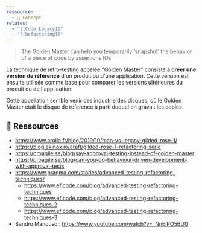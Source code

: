 ```yaml
---
ressource:
  - 🧠 Concept
relates:
  - "[[Code Legacy]]"
  - "[[Refactoring]]"
---
```

> The Golden Master can help you temporarily ‘snapshot’ the behavior of a piece of code by assertions IOs

La technique de retro-testing appelée "Golden Master" consiste à **créer une version de référence** d'un produit ou d'une application. Cette version est ensuite utilisée comme base pour comparer les versions ultérieures du produit ou de l'application.

Cette appellation semble venir des industrie des disques, où le Golden Master était le disque de reference à parti duquel on gravait les copies.

## 🔗 Ressources
- https://www.arolla.fr/blog/2019/10/man-vs-legacy-gilded-rose-1/
- https://blog.ekinox.io/craft/gilded-rose-1-refactoring-serie
- https://proagile.se/blog/say-approval-testing-instead-of-golden-master
- https://proagile.se/blog/can-you-do-behaviour-driven-development-with-approval-tests
- https://www.praqma.com/stories/advanced-testing-refactoring-techniques/
	- https://www.eficode.com/blog/advanced-testing-refactoring-techniques
	- https://www.eficode.com/blog/advanced-testing-refactoring-techniques-2
	- https://www.eficode.com/blog/advanced-testing-refactoring-techniques-3
- Sandro Mancuso :  https://www.youtube.com/watch?v=_NnElPO5BU0


